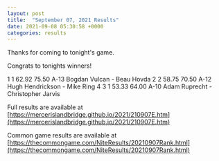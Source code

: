 ```yaml
---
layout: post
title:  "September 07, 2021 Results"
date: 2021-09-08 05:30:58 +0000
categories: results
---
```

Thanks for coming to tonight's game.

Congrats to tonights winners!

1  1      62.92   75.50   A-13  Bogdan Vulcan - Beau Hovda
2  2      58.75   70.50   A-12  Hugh Hendrickson - Mike Ring
4  3  1   53.33   64.00   A-10  Adam Ruprecht - Christopher Jarvis

Full results are available at [https://mercerislandbridge.github.io/2021/210907E.htm](https://mercerislandbridge.github.io/2021/210907E.htm)

Common game results are available at [https://thecommongame.com/NiteResults/20210907Rank.html](https://thecommongame.com/NiteResults/20210907Rank.html)
